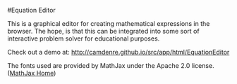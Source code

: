 #Equation Editor

This is a graphical editor for creating mathematical expressions in the browser.  The hope, is that this can be integrated into some sort of interactive problem solver for educational purposes.

Check out a demo at: http://camdenre.github.io/src/app/html/EquationEditor

The fonts used are provided by MathJax under the Apache 2.0 license. ([MathJax Home](http://www.mathjax.org/ "MathJax"))
